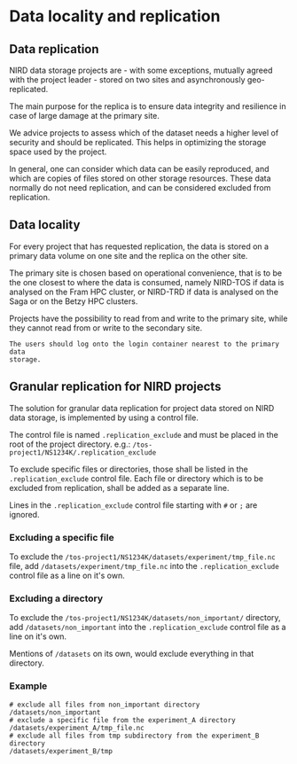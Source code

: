 # Data locality and replication


## Data replication

NIRD data storage projects are - with some exceptions, mutually agreed with the
project leader - stored on two sites and asynchronously geo-replicated.

The main purpose for the replica is to ensure data integrity and resilience in
case of large damage at the primary site.

We advice projects to assess which of the dataset needs a higher level of 
security and should be replicated. This helps in optimizing the storage space 
used by the project.

In general, one can consider which data can be easily reproduced, and which 
are copies of files stored on other storage resources. These data normally do 
not need replication, and can be considered excluded from replication.


## Data locality

For every project that has requested replication, the data is stored on a 
primary data volume on one site and the replica on the other site.

The primary site is chosen based on operational convenience, that is to be the 
one closest to where the data is consumed, namely NIRD-TOS if data is 
analysed on the Fram HPC cluster, or NIRD-TRD if data is analysed on the Saga 
or on the Betzy HPC clusters.

Projects have the possibility to read from and write to the primary site, while
they cannot read from or write to the secondary site.

```{warning}
The users should log onto the login container nearest to the primary data
storage.
```


## Granular replication for NIRD projects

The solution for granular data replication for project data stored on 
NIRD data storage, is implemented by using a control file.

The control file is named `.replication_exclude` and must be placed in the 
root of the project directory. 
 e.g.: `/tos-project1/NS1234K/.replication_exclude`

To exclude specific files or directories, those shall be listed in the 
`.replication_exclude` control file. Each file or directory which is to be
excluded from replication, shall be added as a separate line.

Lines in the `.replication_exclude` control file starting with `#` or `;` are 
ignored.


### Excluding a specific file

To exclude the `/tos-project1/NS1234K/datasets/experiment/tmp_file.nc` file, 
add `/datasets/experiment/tmp_file.nc` into the `.replication_exclude` control
file as a line on it's own.


### Excluding a directory

To exclude the `/tos-project1/NS1234K/datasets/non_important/` directory, 
add `/datasets/non_important` into the `.replication_exclude` control file
as a line on it's own.

Mentions of `/datasets` on its own, would exclude everything in that directory.


### Example

```
# exclude all files from non_important directory
/datasets/non_important
# exclude a specific file from the experiment_A directory
/datasets/experiment_A/tmp_file.nc
# exclude all files from tmp subdirectory from the experiment_B directory
/datasets/experiment_B/tmp
```
